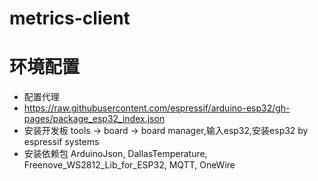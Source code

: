 # metrics-client

# 环境配置

- 配置代理
- https://raw.githubusercontent.com/espressif/arduino-esp32/gh-pages/package_esp32_index.json
- 安装开发板 tools -> board -> board manager,输入esp32,安装esp32 by espressif systems
- 安装依赖包 ArduinoJson, DallasTemperature, Freenove_WS2812_Lib_for_ESP32, MQTT, OneWire